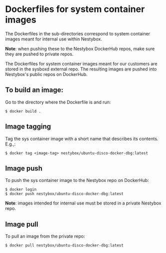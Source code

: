 Dockerfiles for system container images
=======================================

The Dockerfiles in the sub-directories correspond to system container
images meant for internal use within Nestybox.

**Note**: when pushing these to the Nestybox DockerHub repos, make sure they are pushed to private repos.

The Dockerfiles for system container images meant for our customers
are stored in the sysboxd external repo. The resulting images are
pushed into Nestybox's public repos on DockerHub.


## To build an image:

Go to the directory where the Dockerfile is and run:

```
$ docker build .
```

## Image tagging

Tag the sys container image with a short name that describes its
contents. E.g.,:

```
$ docker tag <image-tag> nestybox/ubuntu-disco-docker-dbg:latest
```

## Image push

To push the sys container image to the Nestybox repo on DockerHub:

```
$ docker login
$ docker push nestybox/ubuntu-disco-docker-dbg:latest
```

**Note**: images intended for internal use must be stored in a private Nestybox repo.

## Image pull

To pull an image from the private repo:

```
$ docker pull nestybox/ubuntu-disco-docker-dbg:latest
```
